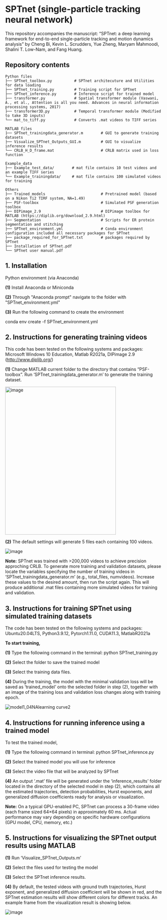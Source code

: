 # SPTnet (single-particle tracking neural network)
This repository accompanies the manuscript:
“SPTnet: a deep learning framework for end-to-end single-particle tracking and motion dynamics analysis”
by Cheng Bi, Kevin L. Scrudders, Yue Zheng, Maryam Mahmoodi, Shalini T. Low-Nam, and Fang Huang.


## Repository contents
```text
Python files
├── SPTnet_toolbox.py          # SPTnet architecuture and Utilities for data loading
├── SPTnet_training.py         # Training script for SPTnet
├── SPTnet_inference.py        # Inference script for trained model
├── transformer.py             # Spatial transformer module (Vaswani, A., et al., Attention is all you need. Advances in neural information processing systems, 2017)
├── transformer3D.py           # Temporal transformer module (Modified to take 3D inputs)
└── mat_to_tiff.py             # Converts .mat videos to TIFF series

MATLAB files
├── SPTnet_trainingdata_generator.m        # GUI to generate training datasets
├── Visualize_SPTnet_Outputs_GUI.m         # GUI to visualize inference results
└── CRLB_H_D_frame.mat                     # CRLB matrix used in loss function

Example_data
├── Example_test_data/        # mat file contains 10 test videos and an example TIFF series
└── Example_trainingdata/     # mat file contains 100 simulated videos for training

Others
├── Trained_models                         # Pretrained model (based on a Nikon Ti2 TIRF system, NA=1.49)
├── PSF-toolbox                            # Simulated PSF generation toolbox
├── DIPimage_2.9                           # DIPimage toolbox for MATLAB (https://diplib.org/download_2.9.html)
├── Segmentation                           # Scripts for ER protein segmentation and stitching
├── SPTnet_environment.yml                 # Conda environment configuration included all necessary packages for SPTnet
├── package_required_for_SPTnet.txt        # packages required by SPTnet
├── Installation of SPTnet.pdf     
└── SPTnet user manual.pdf
 ```
## 1. Installation
Python environment (via Anaconda)

**(1)**  Install Anaconda or Miniconda 

**(2)** Through "Anaconda prompt" navigate to the folder with "SPTnet_environment.yml"

**(3)** Run the following command to create the environment

conda env create -f SPTnet_environment.yml

## 2. Instructions for generating training videos
This code has been tested on the following systems and packages:
Microsoft Windows 10 Education, Matlab R2021a, DIPimage 2.9 (http://www.diplib.org/)

**(1)** Change MATLAB current folder to the directory that contains “PSF-toolbox”.
Run ‘SPTnet_trainingdata_generator.m’ to generate the training dataset.

<img width="356" height="476" alt="image" src="https://github.com/user-attachments/assets/60b7c8d3-8734-48b0-a529-6ed8f554cc66" />


**(2)** The default settings will generate 5 files each containing 100 videos.

![image](https://github.com/user-attachments/assets/51f965b0-6846-447f-b568-bc67e5745a35)

**Note:** SPTnet was trained with >200,000 videos to achieve precision approching CRLB. To generate more training and validation datasets, please locate the variables specifying the number of training videos in ‘SPTnet_trainingdata_generator.m’ (e.g., total_files, numvideos). Increase these values to the desired amount, then run the script again. This will produce additional .mat files containing more simulated videos for training and validation.

## 3. Instructions for training SPTnet using simulated training datasets
The code has been tested on the following systems and packages:
Ubuntu20.04LTS, Python3.9.12, Pytorch1.11.0, CUDA11.3, MatlabR2021a

**To start training,**

**(1)** Type the following command in the terminal: python SPTnet_training.py

**(2)** Select the folder to save the trained model

**(3)** Select the training data files.

**(4)** During the training, the model with the minimal validation loss will be saved as ‘trained_model’ onto the selected folder in step (2), together with an image of the training loss and validation loss changes along with training epoch.

![model1_04NAlearning curve2](https://github.com/user-attachments/assets/59f4dad5-2fdf-44c6-852e-f56112a592a3)


## 4. Instructions for running inference using a trained model
To test the trained model,

**(1)** Type the following command in terminal: python SPTnet_inference.py

**(2)** Select the trained model you will use for inference

**(3)** Select the video file that will be analyzed by SPTnet

**(4)** An output ‘.mat’ file will be generated under the ‘inference_results’ folder located in the directory of the selected model in step (2), which contains all the estimated trajectories, detection probabilities, Hurst exponents, and generalized diffusion coefficients ready for analysis or visualization.

**Note:** On a typical GPU-enabled PC, SPTnet can process a 30-frame video (each frame sized 64×64 pixels) in approximately 60 ms. Actual performance may vary depending on specific hardware configurations (GPU model, CPU, memory, etc.)

## 5. Instructions for visualizing the SPTnet output results using MATLAB
**(1)** Run ‘Visualize_SPTnet_Outputs.m’

**(2)** Select the files used for testing the model

**(3)** Select the SPTnet inference results.

**(4)** By default, the tested videos with ground truth trajectories, Hurst exponent, and generalized diffusion coefficient will be shown in red, and the SPTnet estimation results will show different colors for different tracks. An example frame from the visualization result is showing below.

![image](https://github.com/user-attachments/assets/76d0af8e-cc4e-4d85-b89c-32b7d4b9bf22)


